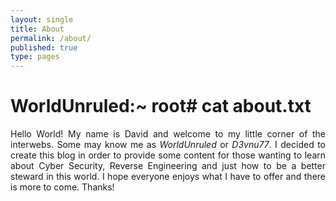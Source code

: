 ```yaml
---
layout: single
title: About
permalink: /about/
published: true
type: pages
---
```

# **WorldUnruled:~ root\# cat about.txt**
<p align="justify" style="text-align:justify">
Hello World! My name is David and welcome to my little corner of the interwebs. Some may know me as <i>WorldUnruled</i> or <i>D3vnu77</i>. I decided to create this blog in order to provide some content for those wanting to learn about Cyber Security, Reverse Engineering and just how to be a better steward in this world. I hope everyone enjoys what I have to offer and there is more to come. Thanks!</p>
